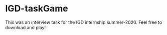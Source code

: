 # IGD-taskGame
 
 This was an interview task for the IGD internship summer-2020. Feel free to download and play!
